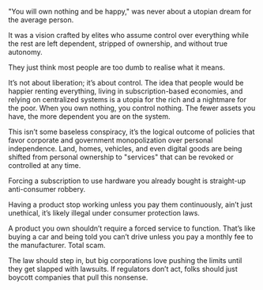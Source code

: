 "You will own nothing and be happy," was never about a utopian dream for the average person.

It was a vision crafted by elites who assume control over everything while the rest are left dependent, stripped of ownership, and without true autonomy.

They just think most people are too dumb to realise what it means.

It’s not about liberation; it’s about control. The idea that people would be happier renting everything, living in subscription-based economies, and relying on centralized systems is a utopia for the rich and a nightmare for the poor. When you own nothing, you control nothing. The fewer assets you have, the more dependent you are on the system.

This isn’t some baseless conspiracy, it’s the logical outcome of policies that favor corporate and government monopolization over personal independence. Land, homes, vehicles, and even digital goods are being shifted from personal ownership to "services" that can be revoked or controlled at any time.

Forcing a subscription to use hardware you already bought is straight-up anti-consumer robbery. 

Having a product stop working unless you pay them continuously, ain’t just unethical, it’s likely illegal under consumer protection laws.

A product you own shouldn’t require a forced service to function. That’s like buying a car and being told you can’t drive unless you pay a monthly fee to the manufacturer. Total scam.

The law should step in, but big corporations love pushing the limits until they get slapped with lawsuits. If regulators don’t act, folks should just boycott companies that pull this nonsense.
